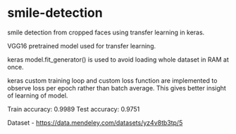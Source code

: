 # smile-detection
smile detection from cropped faces using transfer learning in keras.

VGG16 pretrained model used for transfer learning.

keras model.fit_generator() is used to avoid loading whole dataset in RAM at once.

keras custom training loop and custom loss function are implemented to observe loss per epoch rather than batch average. This gives better insight of learning of model.

Train accuracy: 0.9989    Test accuracy: 0.9751

Dataset - https://data.mendeley.com/datasets/yz4v8tb3tp/5
